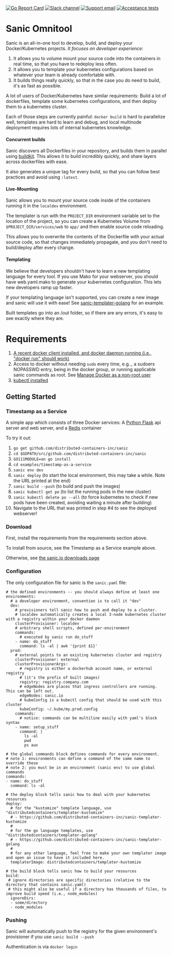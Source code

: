 [![Go Report Card](https://goreportcard.com/badge/github.com/distributed-containers-inc/sanic)](https://goreportcard.com/report/github.com/distributed-containers-inc/sanic)
[![Slack channel](https://img.shields.io/badge/slack-%23sanic-green.svg)](https://distributedcontainers.slack.com)
[![Support email](https://img.shields.io/badge/email-helpme%40sanic.io-blue.svg)](mailto:helpme@sanic.io)
[![Acceptance tests](https://layerci.com/github/distributed-containers-inc/sanic/badge)](https://layerci.com/github/distributed-containers-inc/sanic)

# Sanic Omnitool

Sanic is an all-in-one tool to develop, build, and deploy your Docker/Kubernetes projects. *It focuses on developer experience*:

1. It allows you to volume mount your source code into the containers in real time, so that you have to redeploy less often.
2. It allows you to template your kubernetes configurations based on whatever your team is already comfortable with.
3. It builds things really quickly, so that in the case you do need to build, it's as fast as possible.


A lot of users of Docker/Kubernetes have similar requirements: Build a lot of dockerfiles, template some kubernetes configurations, and then deploy them to a kubernetes cluster.

Each of those steps are currently painful: `docker build` is hard to parallelize well, templates are hard to learn and debug, and local multinode deployment requires lots of internal kubernetes knowledge. 


#### Concurrent builds
Sanic discovers all Dockerfiles in your repository, and builds them in parallel using [buildkit](https://github.com/moby/buildkit).  This allows it to build incredibly quickly, and share layers across dockerfiles with ease.

It also generates a unique tag for every build, so that you can follow best practices and avoid using `:latest`.


#### Live-Mounting
Sanic allows you to mount your source code inside of the containers running it in the `localdev` environment.

The templater is run with the `PROJECT_DIR` environment variable set to the location of the project, so you can create a Kubernetes Volume from `$PROJECT_DIR/services/web` to `app/` and then enable source code reloading.

This allows you to overwrite the contents of the Dockerfile with your actual source code, so that changes immediately propagate, and you don't need to build/deploy after every change.


#### Templating
We believe that developers shouldn't have to learn a new templating language for every tool.  If you use Mako for your webserver, you should have web.yaml.mako to generate your kubernetes configuration.  This lets new developers ramp up faster.

If your templating language isn't supported, you can create a new image and sanic will use it with ease! See [sanic-templater-golang](https://github.com/distributed-containers-inc/sanic-templater-golang) for an example.

Built templates go into an /out folder, so if there are any errors, it's easy to see exactly where they are.


# Requirements

1. [A recent docker client installed, and docker daemon running (i.e., "docker run" should work)](https://docs.docker.com/install/)
2. Access to docker without needing `sudo` every time, e.g.., a sudoers NOPASSWD entry, being in the docker group, or running applicable sanic commands as root.  See [Manage Docker as a non-root user](https://docs.docker.com/install/linux/linux-postinstall/#manage-docker-as-a-non-root-user)
3. [kubectl installed](https://kubernetes.io/docs/tasks/tools/install-kubectl/)

## Getting Started

### Timestamp as a Service
A simple app which consists of three Docker services: A [Python Flask](http://flask.pocoo.org/) api server and web server, and a [Redis](https://redis.io/) container

To try it out:
1. `go get github.com/distributed-containers-inc/sanic`
2. `cd $GOPATH/src/github.com/distributed-containers-inc/sanic`
3. `GO111MODULE=on go install`
4. `cd examples/timestamp-as-a-service`
5. `sanic env dev`
6. `sanic deploy` (to start the local environment, this may take a while. Note the URL printed at the end)
7. `sanic build --push` (to build and push the images)
8. `sanic kubectl get po` (to list the running pods in the new cluster)
9. `sanic kubectl delete po --all` (to force kubernetes to check if new pods have been created, avoiding waiting a minute after building)
10. Navigate to the URL that was printed in step #4 to see the deployed webserver!

### Download
First, install the requirements from the requirements section above.

To install from source, see the Timestamp as a Service example above.

Otherwise, see [the sanic.io downloads page](https://sanic.io/download)

### Configuration
The only configuration file for sanic is the `sanic.yaml` file:
```
# the defined environments -- you should always define at least one
environments:
  # a developer environment, convention is to call it "dev"
  dev:
    # provisioners tell sanic how to push and deploy to a cluster.
    # localdev automatically creates a local 3-node kubernetes cluster with a registry within your docker daemon
    clusterProvisioner: localdev
    # arbitrary shell scripts, defined per-environment
    commands:
      # executed by sanic run do_stuff
    - name: do_stuff
      command: ls -al | awk '{print $1}'
  prod:
    # external points to an existing kubernetes cluster and registry
    clusterProvisioner: external
    clusterProvisionerArgs:
      # registry is either a dockerhub account name, or external registry
      # (it's the prefix of built images)
      registry: registry.company.com
      # edgeNodes are places that ingress controllers are running. This can be left out.
      edgeNodes: sanic.io
      # kubeConfig is a kubectl config that should be used with this cluster
      kubeConfig: ~/.kube/my.prod.config
    commands:
      # notice: commands can be multiline easily with yaml's block syntax
    - name: setup_stuff
      command: |
        ls -al
        pwd
        ps aux

# the global commands block defines commands for every environment.
# note 1: environments can define a command of the same name to override these
# note 2: you must be in an environment (sanic env) to use global commands
commands:
- name: do_stuff
  command: ls -al

# the deploy block tells sanic how to deal with your kubernetes resources
deploy:
  # for the "kustomize" template language, use "distributedcontainers/templater-kustomize"
  # - https://github.com/distributed-containers-inc/sanic-templater-kustomize
  #
  # for the go language templates, use "distributedcontainers/templater-golang" 
  # - https://github.com/distributed-containers-inc/sanic-templater-golang
  #
  # for any other language, feel free to make your own templater image and open an issue to have it included here.
  templaterImage: distributedcontainers/templater-kustomize

# the build block tells sanic how to build your resources
build:
 # ignore directories are specific directories (relative to the directory that contains sanic.yaml)
 # this might also be useful if a directory has thousands of files, to improve build speed (i.e., node_modules)
  ignoreDirs:
  - some/directory
  - node_modules
```

### Pushing
Sanic will automatically push to the registry for the given environment's provisioner if you use `sanic build --push`

Authentication is via `docker login`
